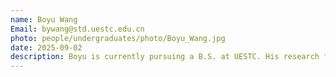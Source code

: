```yaml
---
name: Boyu Wang
Email: bywang@std.uestc.edu.cn
photo: people/undergraduates/photo/Boyu_Wang.jpg
date: 2025-09-02
description: Boyu is currently pursuing a B.S. at UESTC. His research focuses on developing machine learning models and their applications in materials science.
---
```

